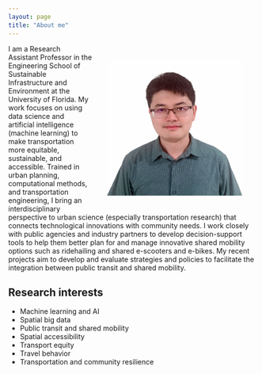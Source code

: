 ```yaml
---
layout: page
title: "About me"
---
```

  
<img align="right" width="275" height="275" src="https://github.com/jacobyan0/jacobyan0.github.io/raw/master/images/Headshot_Yan.jpg" style="vertical-align:middle;margin:30px 30px"> 
I am a Research Assistant Professor in the Engineering School of Sustainable Infrastructure and Environment at the University of Florida. My work focuses on using data science and artificial intelligence (machine learning) to make transportation more equitable, sustainable, and accessible. Trained in urban planning, computational methods, and transportation engineering, I bring an interdisciplinary perspective to urban science (especially transportation research) that connects technological innovations with community needs. I work closely with public agencies and industry partners to develop decision-support tools to help them better plan for and manage innovative shared mobility options such as ridehailing and shared e-scooters and e-bikes. My recent projects aim to develop and evaluate strategies and policies to facilitate the integration between public transit and shared mobility. 




## Research interests

* Machine learning and AI
* Spatial big data
* Public transit and shared mobility
* Spatial accessibility
* Transport equity
* Travel behavior
* Transportation and community resilience
